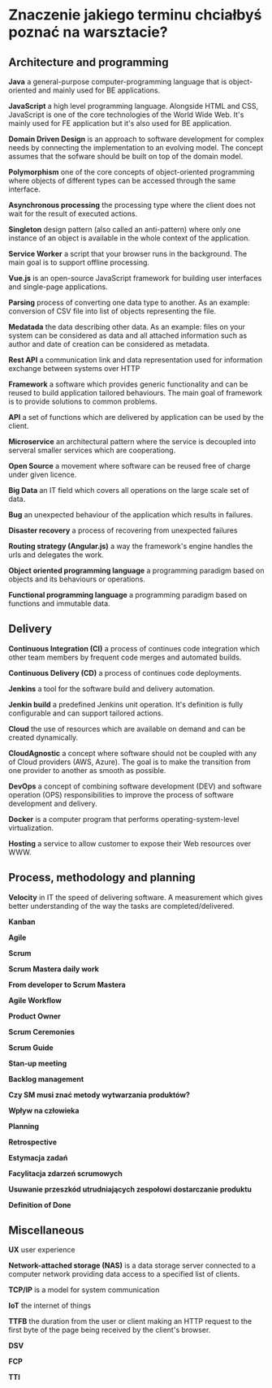 # Znaczenie jakiego terminu chciałbyś poznać na warsztacie? #
## Architecture and programming ##
**Java**
a general-purpose computer-programming language that is object-oriented and mainly used for BE applications.

**JavaScript**
a high level programming language. Alongside HTML and CSS, JavaScript is one of the core technologies of the World Wide Web. It's mainly used for FE application but it's also used for BE application.

**Domain Driven Design**
is an approach to software development for complex needs by connecting the implementation to an evolving model. The concept assumes that the sofware should be built on top of the domain model.

**Polymorphism**
one of the core concepts of object-oriented programming where  objects of different types can be accessed through the same interface.

**Asynchronous processing**
the processing type where the client does not wait for the result of executed actions.

**Singleton**
design pattern (also called an anti-pattern) where only one instance of an object is available in the whole context of the application.

**Service Worker**
a script that your browser runs in the background. The main goal is to support offline processing.

**Vue.js**
is an open-source JavaScript framework for building user interfaces and single-page applications.

**Parsing**
process of converting one data type to another. As an example: conversion of CSV file into list of objects representing the file.

**Medatada**
the data describing other data. As an example: files on your system can be considered as data and all attached information such as author and date of creation can be considered as metadata.

**Rest API**
a communication link and data representation used for information exchange between systems over HTTP

**Framework**
a software which provides generic functionality and can be reused to build application tailored behaviours. The main goal of framework is to provide solutions to common problems.

**API**
a set of functions which are delivered by application can be used by the client.

**Microservice**
an architectural pattern where the service is decoupled into serveral smaller services which are cooperationg.

**Open Source**
a movement where software can be reused free of charge under given licence.

**Big Data**
an IT field which covers all operations on the large scale set of data.

**Bug**
an unexpected behaviour of the application which results in failures.

**Disaster recovery**
a process of recovering from unexpected failures

**Routing strategy (Angular.js)**
a way the framework's engine handles the urls and delegates the work.

**Object oriented programming language**
a programming paradigm based on objects and its behaviours or operations.

**Functional programming language**
a programming paradigm based on functions and immutable data.

## Delivery ##
**Continuous Integration (CI)**
a process of continues code integration which other team members by frequent code merges and automated builds.

**Continuous Delivery (CD)**
a process of continues code deployments.

**Jenkins**
a tool for the software build and delivery automation.

**Jenkin build**
a predefined Jenkins unit operation. It's definition is fully configurable and can support tailored actions.

**Cloud**
the use of resources which are available on demand and can be created dynamically.

**CloudAgnostic**
a concept where software should not be coupled with any of Cloud providers (AWS, Azure). The goal is to make the transition from one provider to another as smooth as possible.

**DevOps**
a concept of combining software development (DEV) and software operation (OPS) responsibilities to improve the process of software development and delivery.

**Docker**
is a computer program that performs operating-system-level virtualization.

**Hosting**
a service to allow customer to expose their Web resources over WWW.

## Process, methodology and planning ##

**Velocity**
in IT the speed of delivering software. A measurement which gives better understanding of the way the tasks are completed/delivered.

**Kanban**

**Agile**

**Scrum**

**Scrum Mastera daily work**

**From developer to Scrum Mastera**

**Agile Workflow**

**Product Owner**

**Scrum Ceremonies**

**Scrum Guide**

**Stan-up meeting**

**Backlog management**

**Czy SM musi znać metody wytwarzania produktów?**

**Wpływ na człowieka**

**Planning**

**Retrospective**

**Estymacja zadań**

**Facylitacja zdarzeń scrumowych**

**Usuwanie przeszkód utrudniających zespołowi dostarczanie produktu**

**Definition of Done**

## Miscellaneous ##
**UX**
user experience

**Network-attached storage (NAS)**
is a data storage server connected to a computer network providing data access to a specified list of clients.

**TCP/IP**
is a model for system communication

**IoT**
the internet of things

**TTFB**
the duration from the user or client making an HTTP request to the first byte of the page being received by the client's browser.

**DSV**

**FCP**

**TTI**
